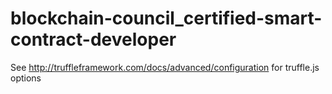 # blockchain-council_certified-smart-contract-developer

See http://truffleframework.com/docs/advanced/configuration for truffle.js options